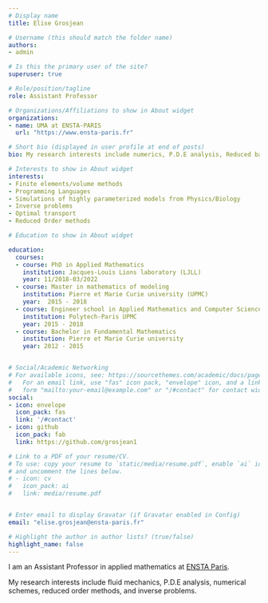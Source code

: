 ```yaml
---
# Display name
title: Elise Grosjean

# Username (this should match the folder name)
authors:
- admin

# Is this the primary user of the site?
superuser: true

# Role/position/tagline
role: Assistant Professor

# Organizations/Affiliations to show in About widget
organizations:
- name: UMA at ENSTA-PARIS
  url: "https://www.ensta-paris.fr"

# Short bio (displayed in user profile at end of posts)
bio: My research interests include numerics, P.D.E analysis, Reduced basis methods, inverse problems.

# Interests to show in About widget
interests:
- Finite elements/volume methods
- Programming Languages
- Simulations of highly parameterized models from Physics/Biology 
- Inverse problems
- Optimal transport
- Reduced Order methods

# Education to show in About widget

education:
  courses:
  - course: PhD in Applied Mathematics
    institution: Jacques-Louis Lions laboratory (LJLL)
    year: 11/2018-03/2022
  - course: Master in mathematics of modeling
    institution: Pierre et Marie Curie university (UPMC)
    year:  2015 - 2018
  - course: Engineer school in Applied Mathematics and Computer Science
    institution: Polytech-Paris UPMC
    year: 2015 - 2018
  - course: Bachelor in Fundamental Mathematics
    institution: Pierre et Marie Curie university
    year: 2012 - 2015


# Social/Academic Networking
# For available icons, see: https://sourcethemes.com/academic/docs/page-builder/#icons
#   For an email link, use "fas" icon pack, "envelope" icon, and a link in the
#   form "mailto:your-email@example.com" or "/#contact" for contact widget.
social:
- icon: envelope
  icon_pack: fas
  link: '/#contact'
- icon: github
  icon_pack: fab
  link: https://github.com/grosjean1

# Link to a PDF of your resume/CV.
# To use: copy your resume to `static/media/resume.pdf`, enable `ai` icons in `params.toml`, 
# and uncomment the lines below.
# - icon: cv
#   icon_pack: ai
#   link: media/resume.pdf


# Enter email to display Gravatar (if Gravatar enabled in Config)
email: "elise.grosjean@ensta-paris.fr"

# Highlight the author in author lists? (true/false)
highlight_name: false
---
```


I am an Assistant Professor in applied mathematics at [ENSTA Paris]("https://www.ensta-paris.fr").

My research interests include fluid mechanics, P.D.E analysis, numerical schemes, reduced order methods, and inverse problems.
